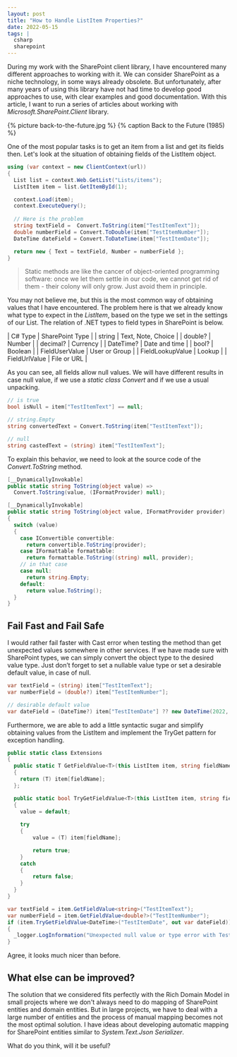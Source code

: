 ```yaml
---
layout: post
title: "How to Handle ListItem Properties?"
date: 2022-05-15
tags: |
  csharp
  sharepoint
---
```


During my work with the SharePoint client library, I have encountered many different approaches to working with it. We can consider SharePoint as a niche technology, in some ways already obsolete. But unfortunately, after many years of using this library have not had time to develop good approaches to use, with clear examples and good documentation. With this article, I want to run a series of articles about working with _Microsoft.SharePoint.Client_ library.

{% picture back-to-the-future.jpg %} {% caption Back to the Future (1985) %}

One of the most popular tasks is to get an item from a list and get its fields then. Let's look at the situation of obtaining fields of the ListItem object.
``` csharp
using (var context = new ClientContext(url))
{
  List list = context.Web.GetList("Lists/items");
  ListItem item = list.GetItemById(1);

  context.Load(item);
  context.ExecuteQuery();
  
  // Here is the problem
  string textField =  Convert.ToString(item["TestItemText"]);
  double numberField = Convert.ToDouble(item["TestItemNumber"]);
  DateTime dateField = Convert.ToDateTime(item["TestItemDate"]);

  return new { Text = textField, Number = numberField };
}
```
> Static methods are like the cancer of object-oriented programming software: once we let them settle in our code, we cannot get rid of them - their colony will only grow. Just avoid them in principle.

You may not believe me, but this is the most common way of obtaining values that I have encountered. The problem here is that we already know what type to expect in the _ListItem_, based on the type we set in the settings of our List. The relation of .NET types to field types in SharePoint is below.

| C# Type          | SharePoint Type    |
| string           | Text, Note, Choice |
| double?          | Number             |
| decimal?         | Currency           |
| DateTime?        | Date and time      |
| bool?            | Boolean            |
| FieldUserValue   | User or Group      |
| FieldLookupValue | Lookup             |
| FieldUrlValue    | File or URL        |

As you can see, all fields allow null values. We will have different results in case null value, if we use a _static class Convert_ and if we use a usual unpacking. 
``` csharp
// is true
bool isNull = item["TestItemText"] == null; 

// string.Empty
string convertedText = Convert.ToString(item["TestItemText"]); 

// null
string castedText = (string) item["TestItemText"];
```
To explain this behavior, we need to look at the source code of the _Convert.ToString_ method.

``` csharp
[__DynamicallyInvokable]
public static string ToString(object value) =>
  Convert.ToString(value, (IFormatProvider) null);

[__DynamicallyInvokable]
public static string ToString(object value, IFormatProvider provider)
{
  switch (value)
  {
    case IConvertible convertible:
      return convertible.ToString(provider);
    case IFormattable formattable:
      return formattable.ToString((string) null, provider);
    // in that case
    case null:
      return string.Empty;
    default:
      return value.ToString();
  }
}
```
## Fail Fast and Fail Safe

I would rather fail faster with Cast error when testing the method than get unexpected values somewhere in other services. If we have made sure with SharePoint types, we can simply convert the object type to the desired value type. Just don’t forget to set a nullable value type or set a desirable default value, in case of null.

``` csharp
var textField = (string) item["TestItemText"];
var numberField = (double?) item["TestItemNumber"];

// desirable default value
var dateField = (DateTime?) item["TestItemDate"] ?? new DateTime(2022, 01, 01);
```

Furthermore, we are able to add a little syntactic sugar and simplify obtaining values from the ListItem and implement the TryGet pattern for exception handling.

``` csharp
public static class Extensions
{
  public static T GetFieldValue<T>(this ListItem item, string fieldName)
  {
    return (T) item[fieldName];
  };

  public static bool TryGetFieldValue<T>(this ListItem item, string fieldName, out T value)
  {
    value = default; 
    
    try
    {
        value = (T) item[fieldName];

        return true;
    }
    catch
    {
        return false;
    }
  }
}

var textField = item.GetFieldValue<string>("TestItemText");
var numberField = item.GetFieldValue<double?>("TestItemNumber");
if (item.TryGetFieldValue<DateTime>("TestItemDate", out var dateField))
{
  _logger.LogInformation("Unexpected null value or type error with TestItemDate field");
}
```
Agree, it looks much nicer than before.

## What else can be improved?

The solution that we considered fits perfectly with the Rich Domain Model in small projects where we don't always need to do mapping of SharePoint entities and domain entities. But in large projects, we have to deal with a large number of entities and the process of manual mapping becomes not the most optimal solution.
I have ideas about developing automatic mapping for SharePoint entities similar to _System.Text.Json Serializer_. 

What do you think, will it be useful?